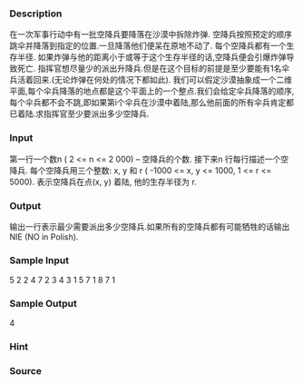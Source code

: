 
### Description
在一次军事行动中有一批空降兵要降落在沙漠中拆除炸弹. 空降兵按照预定的顺序跳伞并降落到指定的位置.一旦降落他们便呆在原地不动了. 
每个空降兵都有一个生存半径. 如果炸弹与他的距离小于或等于这个生存半径的话,空降兵便会引爆炸弹导致死亡. 指挥官想尽量少的派出升降兵.但是在这个目标的前提是至少要能有1名伞兵活着回来.(无论炸弹在何处的情况下都如此). 
我们可以假定沙漠抽象成一个二维平面,每个伞兵降落的地点都是这个平面上的一个整点.我们会给定伞兵降落的顺序,每个伞兵都不会不跳,即如果第i个伞兵在沙漠中着陆,那么他前面的所有伞兵肯定都已着陆.求指挥官至少要派出多少空降兵. 

### Input
第一行一个数n ( 2 <= n <= 2 000) – 空降兵的个数. 接下来n 行每行描述一个空降兵. 每个空降兵用三个整数: x, y 和 r ( -1000 <= x, y <= 1000, 1 <= r <= 5000). 表示空降兵在点(x, y) 着陆, 他的生存半径为 r. 

### Output
输出一行表示最少需要派出多少空降兵.如果所有的空降兵都有可能牺牲的话输出NIE (NO in Polish). 


### Sample Input
5
2 2 4
7 2 3
4 3 1
5 7 1
8 7 1

### Sample Output
4

### Hint

### Source
